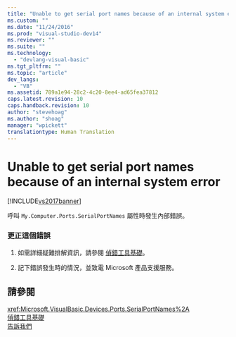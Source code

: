 ```yaml
---
title: "Unable to get serial port names because of an internal system error | Microsoft Docs"
ms.custom: ""
ms.date: "11/24/2016"
ms.prod: "visual-studio-dev14"
ms.reviewer: ""
ms.suite: ""
ms.technology: 
  - "devlang-visual-basic"
ms.tgt_pltfrm: ""
ms.topic: "article"
dev_langs: 
  - "VB"
ms.assetid: 789a1e94-28c2-4c20-8ee4-ad65fea37812
caps.latest.revision: 10
caps.handback.revision: 10
author: "stevehoag"
ms.author: "shoag"
manager: "wpickett"
translationtype: Human Translation
---
```

# Unable to get serial port names because of an internal system error
[!INCLUDE[vs2017banner](../../../csharp/includes/vs2017banner.md)]

呼叫 `My.Computer.Ports.SerialPortNames` 屬性時發生內部錯誤。  
  
### 更正這個錯誤  
  
1.  如需詳細疑難排解資訊，請參閱 [偵錯工具基礎](/visual-studio/debugger/debugger-basics)。  
  
2.  記下錯誤發生時的情況，並致電 Microsoft 產品支援服務。  
  
## 請參閱  
 <xref:Microsoft.VisualBasic.Devices.Ports.SerialPortNames%2A>   
 [偵錯工具基礎](/visual-studio/debugger/debugger-basics)   
 [告訴我們](/visual-studio/ide/talk-to-us)